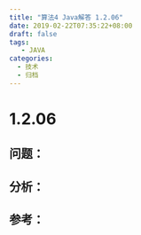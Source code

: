 ```yaml
---
title: "算法4 Java解答 1.2.06"
date: 2019-02-22T07:35:22+08:00
draft: false
tags:
   - JAVA
categories:
  - 技术
  - 归档
---
```



# 1.2.06

## 问题：


## 分析：


## 参考：


